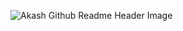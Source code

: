 ![Akash Github Readme Header Image](https://user-images.githubusercontent.com/57758277/113491310-6a820d00-94ed-11eb-841f-831084c6721b.png "Akash Github Readme Header Image")
